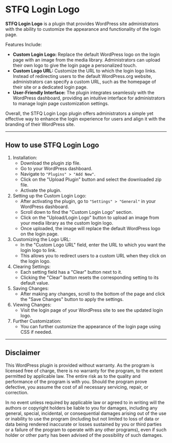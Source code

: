 # STFQ Login Logo
**STFQ Login Logo** is a plugin that provides WordPress site administrators with the ability to customize the appearance and functionality of the login page.

Features Include:

- **Custom Login Logo:** Replace the default WordPress logo on the login page with an image from the media library. Administrators can upload their own logo to give the login page a personalized touch.
- **Custom Logo URL:** Customize the URL to which the login logo links. Instead of redirecting users to the default WordPress.org website, administrators can specify a custom URL, such as the homepage of their site or a dedicated login page.
- **User-Friendly Interface:** The plugin integrates seamlessly with the WordPress dashboard, providing an intuitive interface for administrators to manage login page customization settings.

Overall, the STFQ Login Logo plugin offers administrators a simple yet effective way to enhance the login experience for users and align it with the branding of their WordPress site.

---

## How to use STFQ Login Logo

1. Installation:
    - Download the plugin zip file.
    - Go to your WordPress dashboard.
    - Navigate to `"Plugins" > "Add New"`.
    - Click on the "Upload Plugin" button and select the downloaded zip file.
    - Activate the plugin.
2. Setting up the Custom Login Logo:
    - After activating the plugin, go to `"Settings" > "General"` in your WordPress dashboard.
    - Scroll down to find the "Custom Login Logo" section.
    - Click on the "Upload/Login Logo" button to upload an image from your media library as the custom login logo.
    - Once uploaded, the image will replace the default WordPress logo on the login page.
3. Customizing the Logo URL:
    - In the "Custom Logo URL" field, enter the URL to which you want the login logo to link.
    - This allows you to redirect users to a custom URL when they click on the login logo.
4. Clearing Settings:
    - Each setting field has a "Clear" button next to it.
    - Clicking the "Clear" button resets the corresponding setting to its default value.
5. Saving Changes:
    - After making any changes, scroll to the bottom of the page and click the "Save Changes" button to apply the settings.
6. Viewing Changes:
    - Visit the login page of your WordPress site to see the updated login logo.
7. Further Customization:
    - You can further customize the appearance of the login page using CSS if needed.

---

## Disclaimer

This WordPress plugin is provided without warranty. As the program is licensed free of charge, there is no warranty for the program, to the extent permitted by applicable law. The entire risk as to the quality and performance of the program is with you. Should the program prove defective, you assume the cost of all necessary servicing, repair, or correction.

In no event unless required by applicable law or agreed to in writing will the authors or copyright holders be liable to you for damages, including any general, special, incidental, or consequential damages arising out of the use or inability to use the program (including but not limited to loss of data or data being rendered inaccurate or losses sustained by you or third parties or a failure of the program to operate with any other programs), even if such holder or other party has been advised of the possibility of such damages.
